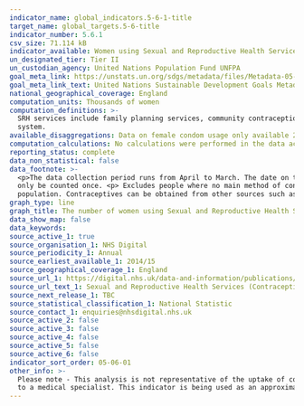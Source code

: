 ```yaml
---
indicator_name: global_indicators.5-6-1-title
target_name: global_targets.5-6-title
indicator_number: 5.6.1
csv_size: 71.114 kB
indicator_available: Women using Sexual and Reproductive Health Services, by main method of contraception and age
un_designated_tier: Tier II
un_custodian_agency: United Nations Population Fund UNFPA
goal_meta_link: https://unstats.un.org/sdgs/metadata/files/Metadata-05-06-01.pdf
goal_meta_link_text: United Nations Sustainable Development Goals Metadata (PDF 357 KB)
national_geographical_coverage: England
computation_units: Thousands of women
computation_definitions: >-
  SRH services include family planning services, community contraception clinics, integrated GUM and SRH services and young people’s services e.g. Brook advisory centres. LARC refers to long acting reversible contraceptives.  IUD refers to intrauterine device.  IUS refers to intrauterine
  system.
available_disaggregations: Data on female condom usage only available 2014/15 through 2017/18
computation_calculations: No calculations were performed in the data acquisition of this indicator.
reporting_status: complete
data_non_statistical: false
data_footnote: >-
  <p>The data collection period runs from April to March. The date on the X axis is the start of this period. <p> Other methods include the cap, diaphragm, spermicides (but only when used on their own) and vaginal ring. <p> A person contacting a service multiple times during the year will
  only be counted once. <p> Excludes people where no main method of contraception was recorded during the year. <p> All ages total includes records where the age was not recorded. <p> This analysis is not necessarily representative of the uptake of contraception methods across the whole
  population. Contraceptives can be obtained from other sources such as GPs or direct from pharmacies, whilst non-prescription items like condoms can be obtained easily without a visit to a medical specialist.
graph_type: line
graph_title: The number of women using Sexual and Reproductive Health Services
data_show_map: false
data_keywords:
source_active_1: true
source_organisation_1: NHS Digital
source_periodicity_1: Annual
source_earliest_available_1: 2014/15
source_geographical_coverage_1: England
source_url_1: https://digital.nhs.uk/data-and-information/publications/statistical/sexual-and-reproductive-health-services
source_url_text_1: Sexual and Reproductive Health Services (Contraception)
source_next_release_1: TBC
source_statistical_classification_1: National Statistic
source_contact_1: enquiries@nhsdigital.nhs.uk
source_active_2: false
source_active_3: false
source_active_4: false
source_active_5: false
source_active_6: false
indicator_sort_order: 05-06-01
other_info: >-
  Please note - This analysis is not representative of the uptake of contraception methods across the whole population. Contraceptives can be obtained from other sources such as GPs or direct from pharmacies, whilst non-prescription items like condoms can be obtained easily without a visit
  to a medical specialist. This indicator is being used as an approximation of the UN SDG Indicator. Where possible, we will work to identify or develop UK data to meet the global indicator specification. This indicator has not been identified in collaboration with topic experts.
---
```

